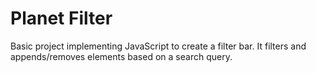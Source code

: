 # Planet Filter

Basic project implementing JavaScript to create a filter bar. It filters and appends/removes elements based on a search query.

